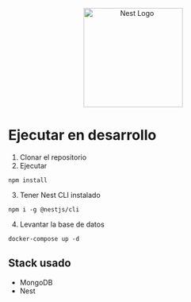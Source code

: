 <p align="center">
  <a href="http://nestjs.com/" target="blank"><img src="https://nestjs.com/img/logo-small.svg" width="200" alt="Nest Logo" /></a>
</p>

[circleci-image]: https://img.shields.io/circleci/build/github/nestjs/nest/master?token=abc123def456
[circleci-url]: https://circleci.com/gh/nestjs/nest

 # Ejecutar en desarrollo

 1. Clonar el repositorio
 2. Ejecutar
 ```
 npm install
 ```
 3. Tener Nest CLI instalado
 ```
 npm i -g @nestjs/cli
 ```

 4. Levantar la base de datos
```
docker-compose up -d
```

## Stack usado
* MongoDB
* Nest